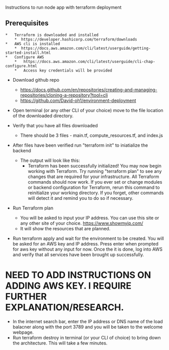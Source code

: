 Instructions to run node app with terraform deployment

##  Prerequisites
    *   Terraform is downloaded and installed
        *  https://developer.hashicorp.com/terraform/downloads
    *   AWS cli is installed
        *  https://docs.aws.amazon.com/cli/latest/userguide/getting-started-install.html
    *   Configure AWS
        *   https://docs.aws.amazon.com/cli/latest/userguide/cli-chap-configure.html
        *   Access key credentials will be provided



*  Download github repo
    *  https://docs.github.com/en/repositories/creating-and-managing-repositories/cloning-a-repository?tool=cli
    * https://github.com/David-oh1/environment-deployment

*  Open terminal (or any other CLI of your choice) move to the file location of the downloaded directory.
*  Verify that you have all files downloaded
    *  There should be 3 files - main.tf, compute_resources.tf, and index.js
*  After files have been verified run "terraform init" to iniatialize the backend
    * The output will look like this: 
        *  Terraform has been successfully initialized!
            You may now begin working with Terraform. Try running "terraform plan" to see any changes that are required for your infrastructure. All Terraform commands should now work. If you ever set or change modules or backend configuration for Terraform, rerun this command to reinitialize your working directory. If you forget, other commands will detect it and remind you to do so if necessary.

*  Run Terraform plan
    *  You will be asked to input your IP address. You can use this site or any other site of your choice. https://www.showmyip.com/
    *  It will show the resources that are planned.
*  Run terraform apply and wait for the environment to be created. You will be asked for an AWS key and IP address. Press enter when prompted for aws key without any input for now. Once the it is done, log into AWS and verify that all services have been brought up successfully.
#  NEED TO ADD INSTRUCTIONS ON ADDING AWS KEY. I REQUIRE FURTHER EXPLANATION/RESEARCH.
*  In the internet search bar, enter the IP address or DNS name of the load balacner along with the port 3789 and you will be taken to the welcome webpage.
*  Run terraform destroy in terminal (or your CLI of choice) to bring down the architecture. This will take a few minutes.